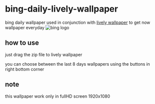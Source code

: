 # bing-daily-lively-wallpaper
bing daily wallpaper used in conjunction with [lively wallpaper](https://github.com/rocksdanister/lively) to get now wallpaper everyday
![bing logo](https://searchengineland.com/figz/wp-content/seloads/2016/02/bing-teal-logo-wordmark5-1920.jpg)
## how to use
just drag the zip file to lively wallpaper 

you can choose between the last 8 days wallpapers using the buttons in right bottom corner

## note 
this wallpaper work only in fullHD screen 1920x1080
